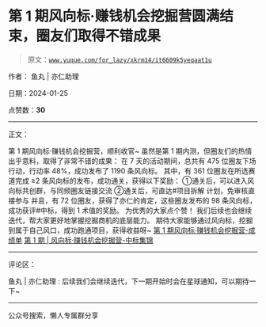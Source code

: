 # 第 1 期风向标·赚钱机会挖掘营圆满结束，圈友们取得不错成果

> 原文：[`www.yuque.com/for_lazy/xkrm14/it6609k5yeqaat1u`](https://www.yuque.com/for_lazy/xkrm14/it6609k5yeqaat1u)

作者： 鱼丸 | 亦仁助理

日期：2024-01-25

点赞数：**30**

* * *

正文：

第 1 期风向标·赚钱机会挖掘营，顺利收官~ 虽然是第 1 期内测，但圈友们的热情出乎意料，取得了非常不错的成果： 在 7 天的活动期间，总共有 475
位圈友下场行动，行动率 48%，成功发布了 1190 条风向标。 其中，有 361 位圈友在所选赛道完成 ≥2 条风向标的发布，成功通关，获得以下奖励：
①通关后，可以进入风向标共创群，与同频圈友链接交流 ②通关后，可直达#项目拆解 计划，免审核直接参与 并且，有 72
位圈友，获得了亦仁的肯定，这些圈友发布的 98 条风向标，成功获评#中标，得到 1 术值的奖励。 为优秀的大家点个赞！
我们后续也会继续迭代，帮大家更好地掌握挖掘商机的底层能力。 期待大家能够通过风向标，挖掘到属于自己风口，成功跑通项目，获得收益呀~
[第 1 期风向标·赚钱机会挖掘营-成绩单](https://i.shengcaiyoushu.com/t/BOA74Kot) [第 1 期 |
风向标·赚钱机会挖掘营-中标集锦](https://i.shengcaiyoushu.com/t/BOA7MWCt)

* * *

评论区：

鱼丸 | 亦仁助理 : 后续我们会继续迭代，下一期开始时会在星球通知，可以期待一下~

* * *

公众号搜索，懒人专属群分享